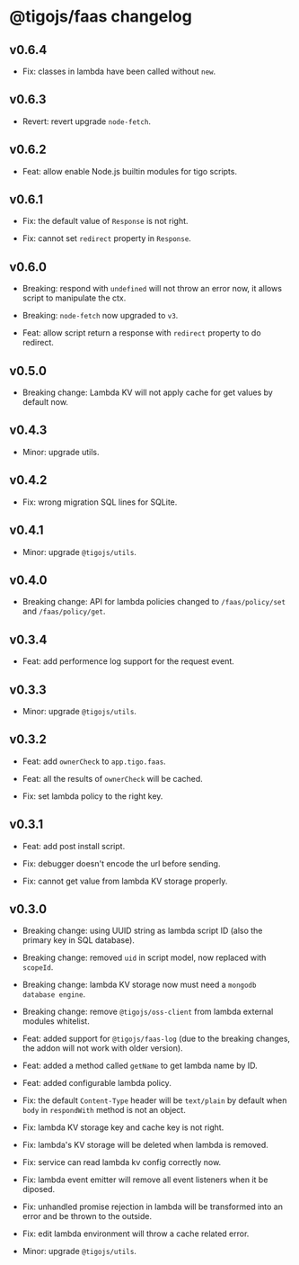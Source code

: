 # @tigojs/faas changelog

## v0.6.4

- Fix: classes in lambda have been called without `new`.

## v0.6.3

- Revert: revert upgrade `node-fetch`.

## v0.6.2

- Feat: allow enable Node.js builtin modules for tigo scripts.

## v0.6.1

- Fix: the default value of `Response` is not right.

- Fix: cannot set `redirect` property in `Response`.

## v0.6.0

- Breaking: respond with `undefined` will not throw an error now, it allows script to manipulate the ctx.

- Breaking: `node-fetch` now upgraded to `v3`.

- Feat: allow script return a response with `redirect` property to do redirect.

## v0.5.0

- Breaking change: Lambda KV will not apply cache for get values by default now.

## v0.4.3

- Minor: upgrade utils.

## v0.4.2

- Fix: wrong migration SQL lines for SQLite.

## v0.4.1

- Minor: upgrade `@tigojs/utils`.

## v0.4.0

- Breaking change: API for lambda policies changed to `/faas/policy/set` and `/faas/policy/get`.

## v0.3.4

- Feat: add performence log support for the request event.

## v0.3.3

- Minor: upgrade `@tigojs/utils`.

## v0.3.2

- Feat: add `ownerCheck` to `app.tigo.faas`.

- Feat: all the results of `ownerCheck` will be cached.

- Fix: set lambda policy to the right key.

## v0.3.1

- Feat: add post install script.

- Fix: debugger doesn't encode the url before sending.

- Fix: cannot get value from lambda KV storage properly.

## v0.3.0

- Breaking change: using UUID string as lambda script ID (also the primary key in SQL database).

- Breaking change: removed `uid` in script model, now replaced with `scopeId`.

- Breaking change: lambda KV storage now must need a `mongodb database engine`.

- Breaking change: remove `@tigojs/oss-client` from lambda external modules whitelist.

- Feat: added support for `@tigojs/faas-log` (due to the breaking changes, the addon will not work with older version).

- Feat: added a method called `getName` to get lambda name by ID.

- Feat: added configurable lambda policy.

- Fix: the default `Content-Type` header will be `text/plain` by default when `body` in `respondWith` method is not an object.

- Fix: lambda KV storage key and cache key is not right.

- Fix: lambda's KV storage will be deleted when lambda is removed.

- Fix: service can read lambda kv config correctly now.

- Fix: lambda event emitter will remove all event listeners when it be diposed.

- Fix: unhandled promise rejection in lambda will be transformed into an error and be thrown to the outside.

- Fix: edit lambda environment will throw a cache related error.

- Minor: upgrade `@tigojs/utils`.
